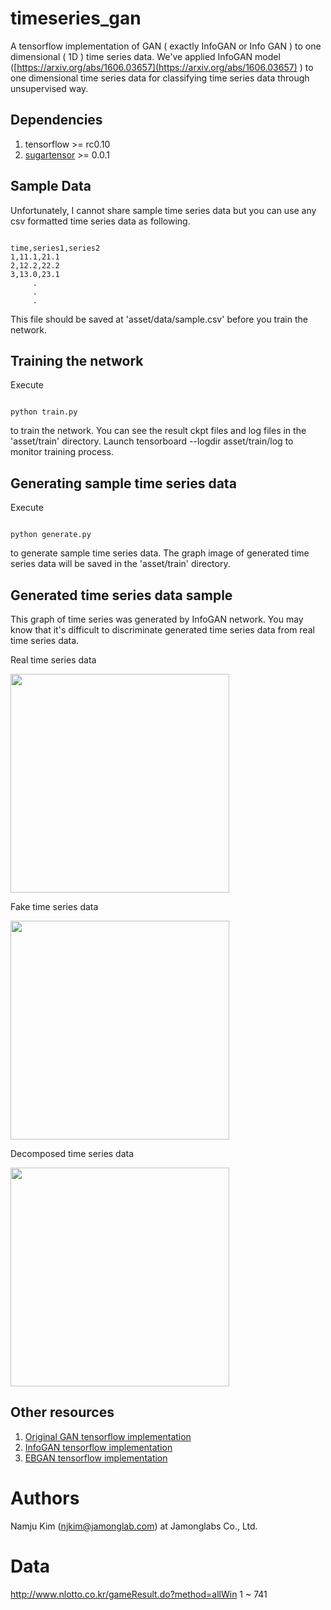 # timeseries_gan
A tensorflow implementation of GAN ( exactly InfoGAN or Info GAN ) to one dimensional ( 1D ) time series data.
We've applied InfoGAN model ([https://arxiv.org/abs/1606.03657](https://arxiv.org/abs/1606.03657) ) 
to one dimensional time series data for classifying time series data through unsupervised way.  

## Dependencies

1. tensorflow >= rc0.10 
1. [sugartensor](https://github.com/buriburisuri/sugartensor) >= 0.0.1

## Sample Data

Unfortunately, I cannot share sample time series data but you can use any csv formatted time series data as following.

<pre><code>
time,series1,series2
1,11.1,21.1
2,12.2,22.2
3,13.0,23.1
     .
     .
     .
</code></pre>

This file should be saved at 'asset/data/sample.csv' before you train the network. 

## Training the network

Execute
<pre><code>
python train.py
</code></pre>
to train the network. You can see the result ckpt files and log files in the 'asset/train' directory.
Launch tensorboard --logdir asset/train/log to monitor training process.

## Generating sample time series data
 
Execute
<pre><code>
python generate.py
</code></pre>
to generate sample time series data.  The graph image of generated time series data will be saved in the 'asset/train' directory.

## Generated time series data sample

This graph of time series was generated by InfoGAN network. 
You may know that it's difficult to discriminate generated time series data from real time series data.
 
<p align="center">
  <p>Real time series data</p>
  <img src="https://raw.githubusercontent.com/buriburisuri/timeseries_gan/master/png/real.png" width="350"/>
</p>
<p align="center">
  <p>Fake time series data</p>
  <img src="https://raw.githubusercontent.com/buriburisuri/timeseries_gan/master/png/fake.png" width="350"/>
</p>  
<p align="center">
  <p>Decomposed time series data</p>
  <img src="https://raw.githubusercontent.com/buriburisuri/timeseries_gan/master/png/decompose.png" width="350"/>
</p>  
  

## Other resources

1. [Original GAN tensorflow implementation](https://github.com/buriburisuri/sugartensor/blob/master/sugartensor/example/mnist_gan.py)
1. [InfoGAN tensorflow implementation](https://github.com/buriburisuri/sugartensor/blob/master/sugartensor/example/mnist_info_gan.py)
1. [EBGAN tensorflow implementation](https://github.com/buriburisuri/ebgan)


# Authors
Namju Kim (njkim@jamonglab.com) at Jamonglabs Co., Ltd.

# Data

http://www.nlotto.co.kr/gameResult.do?method=allWin
1 ~ 741
